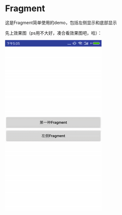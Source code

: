 ﻿# Fragment
这是Fragment简单使用的demo，包括左侧显示和底部显示

先上效果图（ps用不大好，凑合看效果图吧，哈）：

![1](https://github.com/wuqingsen/Plan/blob/master/%E6%95%88%E6%9E%9C%E5%9B%BE/fragment.gif)  


